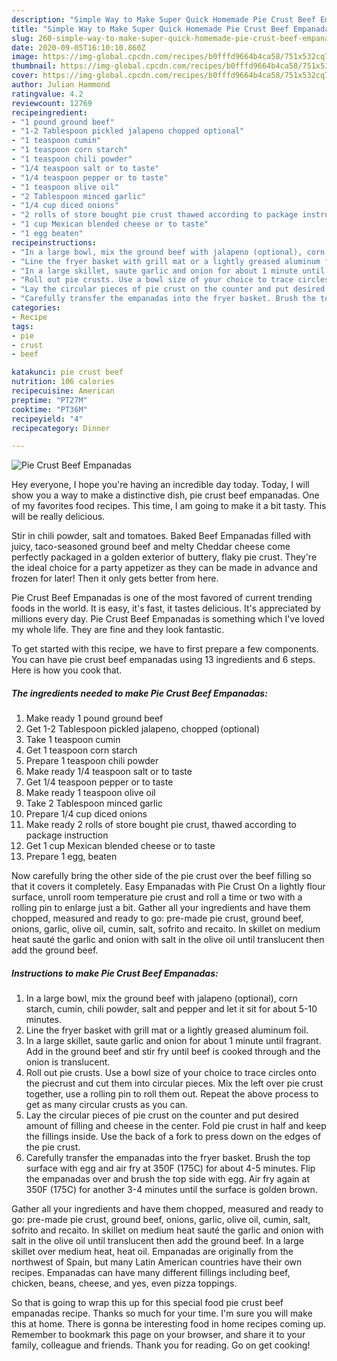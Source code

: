 ```yaml
---
description: "Simple Way to Make Super Quick Homemade Pie Crust Beef Empanadas"
title: "Simple Way to Make Super Quick Homemade Pie Crust Beef Empanadas"
slug: 260-simple-way-to-make-super-quick-homemade-pie-crust-beef-empanadas
date: 2020-09-05T16:10:10.860Z
image: https://img-global.cpcdn.com/recipes/b0fffd9664b4ca58/751x532cq70/pie-crust-beef-empanadas-recipe-main-photo.jpg
thumbnail: https://img-global.cpcdn.com/recipes/b0fffd9664b4ca58/751x532cq70/pie-crust-beef-empanadas-recipe-main-photo.jpg
cover: https://img-global.cpcdn.com/recipes/b0fffd9664b4ca58/751x532cq70/pie-crust-beef-empanadas-recipe-main-photo.jpg
author: Julian Hammond
ratingvalue: 4.2
reviewcount: 12769
recipeingredient:
- "1 pound ground beef"
- "1-2 Tablespoon pickled jalapeno chopped optional"
- "1 teaspoon cumin"
- "1 teaspoon corn starch"
- "1 teaspoon chili powder"
- "1/4 teaspoon salt or to taste"
- "1/4 teaspoon pepper or to taste"
- "1 teaspoon olive oil"
- "2 Tablespoon minced garlic"
- "1/4 cup diced onions"
- "2 rolls of store bought pie crust thawed according to package instruction"
- "1 cup Mexican blended cheese or to taste"
- "1 egg beaten"
recipeinstructions:
- "In a large bowl, mix the ground beef with jalapeno (optional), corn starch, cumin, chili powder, salt and pepper and let it sit for about 5-10 minutes."
- "Line the fryer basket with grill mat or a lightly greased aluminum foil."
- "In a large skillet, saute garlic and onion for about 1 minute until fragrant. Add in the ground beef and stir fry until beef is cooked through and the onion is translucent."
- "Roll out pie crusts. Use a bowl size of your choice to trace circles onto the piecrust and cut them into circular pieces. Mix the left over pie crust together, use a rolling pin to roll them out. Repeat the above process to get as many circular crusts as you can."
- "Lay the circular pieces of pie crust on the counter and put desired amount of filling and cheese in the center. Fold pie crust in half and keep the fillings inside. Use the back of a fork to press down on the edges of the pie crust."
- "Carefully transfer the empanadas into the fryer basket. Brush the top surface with egg and air fry at 350F (175C) for about 4-5 minutes. Flip the empanadas over and brush the top side with egg. Air fry again at 350F (175C) for another 3-4 minutes until the surface is golden brown."
categories:
- Recipe
tags:
- pie
- crust
- beef

katakunci: pie crust beef 
nutrition: 106 calories
recipecuisine: American
preptime: "PT27M"
cooktime: "PT36M"
recipeyield: "4"
recipecategory: Dinner

---
```



![Pie Crust Beef Empanadas](https://img-global.cpcdn.com/recipes/b0fffd9664b4ca58/751x532cq70/pie-crust-beef-empanadas-recipe-main-photo.jpg)

Hey everyone, I hope you're having an incredible day today. Today, I will show you a way to make a distinctive dish, pie crust beef empanadas. One of my favorites food recipes. This time, I am going to make it a bit tasty. This will be really delicious.

Stir in chili powder, salt and tomatoes. Baked Beef Empanadas filled with juicy, taco-seasoned ground beef and melty Cheddar cheese come perfectly packaged in a golden exterior of buttery, flaky pie crust. They&#39;re the ideal choice for a party appetizer as they can be made in advance and frozen for later! Then it only gets better from here.

Pie Crust Beef Empanadas is one of the most favored of current trending foods in the world. It is easy, it's fast, it tastes delicious. It's appreciated by millions every day. Pie Crust Beef Empanadas is something which I've loved my whole life. They are fine and they look fantastic.


To get started with this recipe, we have to first prepare a few components. You can have pie crust beef empanadas using 13 ingredients and 6 steps. Here is how you cook that.

<!--inarticleads1-->

##### The ingredients needed to make Pie Crust Beef Empanadas:

1. Make ready 1 pound ground beef
1. Get 1-2 Tablespoon pickled jalapeno, chopped (optional)
1. Take 1 teaspoon cumin
1. Get 1 teaspoon corn starch
1. Prepare 1 teaspoon chili powder
1. Make ready 1/4 teaspoon salt or to taste
1. Get 1/4 teaspoon pepper or to taste
1. Make ready 1 teaspoon olive oil
1. Take 2 Tablespoon minced garlic
1. Prepare 1/4 cup diced onions
1. Make ready 2 rolls of store bought pie crust, thawed according to package instruction
1. Get 1 cup Mexican blended cheese or to taste
1. Prepare 1 egg, beaten


Now carefully bring the other side of the pie crust over the beef filling so that it covers it completely. Easy Empanadas with Pie Crust On a lightly flour surface, unroll room temperature pie crust and roll a time or two with a rolling pin to enlarge just a bit. Gather all your ingredients and have them chopped, measured and ready to go: pre-made pie crust, ground beef, onions, garlic, olive oil, cumin, salt, sofrito and recaito. In skillet on medium heat sauté the garlic and onion with salt in the olive oil until translucent then add the ground beef. 

<!--inarticleads2-->

##### Instructions to make Pie Crust Beef Empanadas:

1. In a large bowl, mix the ground beef with jalapeno (optional), corn starch, cumin, chili powder, salt and pepper and let it sit for about 5-10 minutes.
1. Line the fryer basket with grill mat or a lightly greased aluminum foil.
1. In a large skillet, saute garlic and onion for about 1 minute until fragrant. Add in the ground beef and stir fry until beef is cooked through and the onion is translucent.
1. Roll out pie crusts. Use a bowl size of your choice to trace circles onto the piecrust and cut them into circular pieces. Mix the left over pie crust together, use a rolling pin to roll them out. Repeat the above process to get as many circular crusts as you can.
1. Lay the circular pieces of pie crust on the counter and put desired amount of filling and cheese in the center. Fold pie crust in half and keep the fillings inside. Use the back of a fork to press down on the edges of the pie crust.
1. Carefully transfer the empanadas into the fryer basket. Brush the top surface with egg and air fry at 350F (175C) for about 4-5 minutes. Flip the empanadas over and brush the top side with egg. Air fry again at 350F (175C) for another 3-4 minutes until the surface is golden brown.


Gather all your ingredients and have them chopped, measured and ready to go: pre-made pie crust, ground beef, onions, garlic, olive oil, cumin, salt, sofrito and recaito. In skillet on medium heat sauté the garlic and onion with salt in the olive oil until translucent then add the ground beef. In a large skillet over medium heat, heat oil. Empanadas are originally from the northwest of Spain, but many Latin American countries have their own recipes. Empanadas can have many different fillings including beef, chicken, beans, cheese, and yes, even pizza toppings. 

So that is going to wrap this up for this special food pie crust beef empanadas recipe. Thanks so much for your time. I'm sure you will make this at home. There is gonna be interesting food in home recipes coming up. Remember to bookmark this page on your browser, and share it to your family, colleague and friends. Thank you for reading. Go on get cooking!
